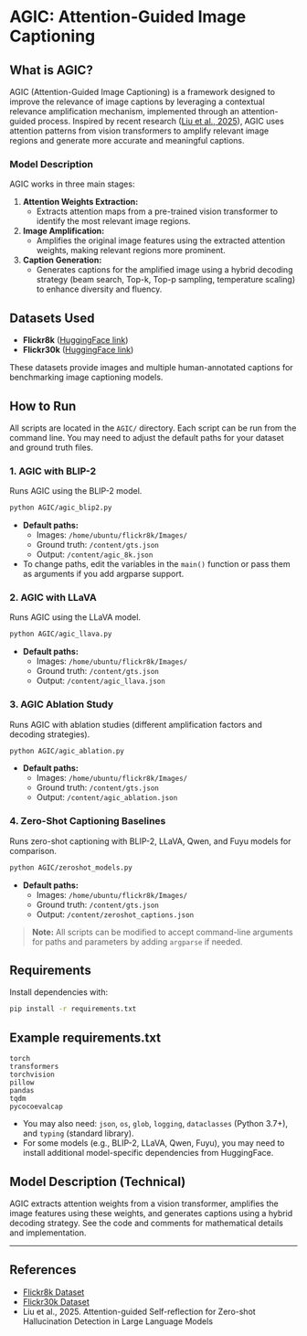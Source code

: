 # AGIC: Attention-Guided Image Captioning

## What is AGIC?
AGIC (Attention-Guided Image Captioning) is a framework designed to improve the relevance of image captions by leveraging a contextual relevance amplification mechanism, implemented through an attention-guided process. Inspired by recent research ([Liu et al., 2025](https://arxiv.org/abs/2501.09997)), AGIC uses attention patterns from vision transformers to amplify relevant image regions and generate more accurate and meaningful captions.

### Model Description
AGIC works in three main stages:
1. **Attention Weights Extraction:**
   - Extracts attention maps from a pre-trained vision transformer to identify the most relevant image regions.
2. **Image Amplification:**
   - Amplifies the original image features using the extracted attention weights, making relevant regions more prominent.
3. **Caption Generation:**
   - Generates captions for the amplified image using a hybrid decoding strategy (beam search, Top-k, Top-p sampling, temperature scaling) to enhance diversity and fluency.

## Datasets Used
- **Flickr8k** ([HuggingFace link](https://huggingface.co/datasets/jxie/flickr8k))
- **Flickr30k** ([HuggingFace link](https://huggingface.co/datasets/nlphuji/flickr30k))

These datasets provide images and multiple human-annotated captions for benchmarking image captioning models.

## How to Run
All scripts are located in the `AGIC/` directory. Each script can be run from the command line. You may need to adjust the default paths for your dataset and ground truth files.

### 1. AGIC with BLIP-2
Runs AGIC using the BLIP-2 model.
```bash
python AGIC/agic_blip2.py
```
- **Default paths:**
  - Images: `/home/ubuntu/flickr8k/Images/`
  - Ground truth: `/content/gts.json`
  - Output: `/content/agic_8k.json`
- To change paths, edit the variables in the `main()` function or pass them as arguments if you add argparse support.

### 2. AGIC with LLaVA
Runs AGIC using the LLaVA model.
```bash
python AGIC/agic_llava.py
```
- **Default paths:**
  - Images: `/home/ubuntu/flickr8k/Images/`
  - Ground truth: `/content/gts.json`
  - Output: `/content/agic_llava.json`

### 3. AGIC Ablation Study
Runs AGIC with ablation studies (different amplification factors and decoding strategies).
```bash
python AGIC/agic_ablation.py
```
- **Default paths:**
  - Images: `/home/ubuntu/flickr8k/Images/`
  - Ground truth: `/content/gts.json`
  - Output: `/content/agic_ablation.json`

### 4. Zero-Shot Captioning Baselines
Runs zero-shot captioning with BLIP-2, LLaVA, Qwen, and Fuyu models for comparison.
```bash
python AGIC/zeroshot_models.py
```
- **Default paths:**
  - Images: `/home/ubuntu/flickr8k/Images/`
  - Ground truth: `/content/gts.json`
  - Output: `/content/zeroshot_captions.json`

> **Note:** All scripts can be modified to accept command-line arguments for paths and parameters by adding `argparse` if needed.

## Requirements
Install dependencies with:
```bash
pip install -r requirements.txt
```

## Example requirements.txt
```
torch
transformers
torchvision
pillow
pandas
tqdm
pycocoevalcap
```
- You may also need: `json`, `os`, `glob`, `logging`, `dataclasses` (Python 3.7+), and `typing` (standard library).
- For some models (e.g., BLIP-2, LLaVA, Qwen, Fuyu), you may need to install additional model-specific dependencies from HuggingFace.

## Model Description (Technical)
AGIC extracts attention weights from a vision transformer, amplifies the image features using these weights, and generates captions using a hybrid decoding strategy. See the code and comments for mathematical details and implementation.

---

## References
- [Flickr8k Dataset](https://huggingface.co/datasets/jxie/flickr8k)
- [Flickr30k Dataset](https://huggingface.co/datasets/nlphuji/flickr30k)
- Liu et al., 2025. Attention-guided Self-reflection for Zero-shot Hallucination Detection in Large Language Models
